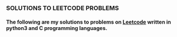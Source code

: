 ### SOLUTIONS TO LEETCODE PROBLEMS

#### The following are my solutions to problems on [Leetcode](https://leetcode.com) written in python3 and C programming languages. 
